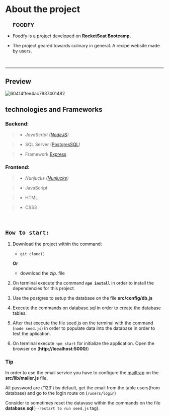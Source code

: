 # About the project

<body>
    <ul>
        <h3>FOODFY</h3>
        <li>
        <p>Foodfy is a project developed on <strong>RocketSeat Bootcamp.</strong></p>
        </li>
        <li>
        <p>The project geared towards culinary in general. A recipe website made by users.</p>
        </li>
    </ul>
</body>
<br>

------
## Preview
![60414ffee4ac7937401482](https://user-images.githubusercontent.com/28360817/110035087-1ee41400-7d33-11eb-988a-76eb6f943ac0.gif)

## technologies and Frameworks

### **Backend:** 
>* *JavaScript ([NodeJS])*

>* SQL Server ([PostgresSQL])

>* Framework [Express]

### **Frontend:** 
>* *Nunjucks ([Nunjucks])*

>* JavaScript

>* HTML

>* CSS3

<br>

## `How to start:`

1. Download the project within the command:
    * `git clone()`

    **Or**
    
    * download the _zip_. file

2. On terminal execute the command **`npm install`** in order to install the dependencies for this project.

3. Use the postgres to setup the database on the file __src/config/db.js__

4. Execute the commands on database.sql in order to create the database tables.

5. After that execute the file seed.js on the terminal with the command (`node seed.js`) in order to populate data into the database in order to test the aplication.

6. On terminal execute `npm start` for initialize the application. Open the browser on (**http://localhost:5000/**)

### Tip

In order to use the email service you have to configure the [mailtrap] on the **src/lib/mailer.js** file.

All password are ('123') by default, get the email from the table users(from database) and go to the login route on (`/users/login`)

Consider to sometimes reset the datavase within the commands on the file **database.sql**(`--restart to run seed.js` tag).

<!-- links -->

[Express]:https://expressjs.com/
[NodeJS]:https://nodejs.org/en/
[PostgresSQL]:https://www.postgresql.org/
[Nunjucks]:https://mozilla.github.io/nunjucks/
[o projeto]:https://github.com/alicioromoli/foodfy
[mailtrap]:https://mailtrap.io/